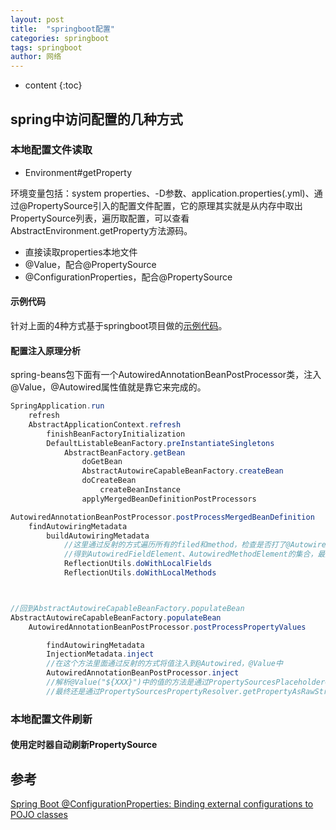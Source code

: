 ```yaml
---
layout: post
title:  "springboot配置"
categories: springboot
tags: springboot
author: 网络
---
```


* content
{:toc}











## spring中访问配置的几种方式

### 本地配置文件读取

* Environment#getProperty

环境变量包括：system properties、-D参数、application.properties(.yml)、通过@PropertySource引入的配置文件配置，它的原理其实就是从内存中取出PropertySource列表，遍历取配置，可以查看AbstractEnvironment.getProperty方法源码。

* 直接读取properties本地文件
* @Value，配合@PropertySource
* @ConfigurationProperties，配合@PropertySource

#### 示例代码

针对上面的4种方式基于springboot项目做的[示例代码](https://gitee.com/qigangzhong/springboot-demo/tree/master/config/config-basics)。

#### 配置注入原理分析

spring-beans包下面有一个AutowiredAnnotationBeanPostProcessor类，注入@Value，@Autowired属性值就是靠它来完成的。

```java
SpringApplication.run
    refresh
    AbstractApplicationContext.refresh
        finishBeanFactoryInitialization
        DefaultListableBeanFactory.preInstantiateSingletons
            AbstractBeanFactory.getBean
                doGetBean
                AbstractAutowireCapableBeanFactory.createBean
                doCreateBean
                    createBeanInstance
                applyMergedBeanDefinitionPostProcessors

AutowiredAnnotationBeanPostProcessor.postProcessMergedBeanDefinition
    findAutowiringMetadata
        buildAutowiringMetadata
            //这里通过反射的方式遍历所有的filed和method，检查是否打了@Autowired、@Value标签
            //得到AutowiredFieldElement、AutowiredMethodElement的集合，最后都缓存到LinkedList<InjectionMetadata.InjectedElement>链表里面，然后包装到InjectionMetadata对象中
            ReflectionUtils.doWithLocalFields
            ReflectionUtils.doWithLocalMethods



//回到AbstractAutowireCapableBeanFactory.populateBean
AbstractAutowireCapableBeanFactory.populateBean
    AutowiredAnnotationBeanPostProcessor.postProcessPropertyValues

        findAutowiringMetadata
        InjectionMetadata.inject
        //在这个方法里面通过反射的方式将值注入到@Autowired，@Value中
        AutowiredAnnotationBeanPostProcessor.inject
        //解析@Value("${XXX}")中的值的方法是通过PropertySourcesPlaceholderConfigurer.resolveStringValue
        //最终还是通过PropertySourcesPropertyResolver.getPropertyAsRawString来获取配置的值的，然后反射注入到@Value字段中
```

### 本地配置文件刷新

#### 使用定时器自动刷新PropertySource



## 参考

[Spring Boot @ConfigurationProperties: Binding external configurations to POJO classes](https://www.callicoder.com/spring-boot-configuration-properties-example/)
